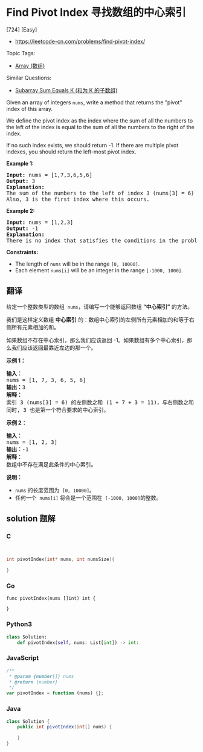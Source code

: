 # Find Pivot Index 寻找数组的中心索引

[724] [Easy]

- https://leetcode-cn.com/problems/find-pivot-index/

Topic Tags:

- [Array (数组)](https://leetcode-cn.com/tag/array/)

Similar Questions:

- [Subarray Sum Equals K (和为 K 的子数组)](https://leetcode-cn.com/problems/subarray-sum-equals-k/)

Given an array of integers `nums`, write a method that returns the "pivot" index of this array.

We define the pivot index as the index where the sum of all the numbers to the left of the index is equal to the sum of all the numbers to the right of the index.

If no such index exists, we should return -1. If there are multiple pivot indexes, you should return the left-most pivot index.

**Example 1:**

<pre><strong>Input:</strong> nums = [1,7,3,6,5,6]
<strong>Output:</strong> 3
<strong>Explanation:</strong>
The sum of the numbers to the left of index 3 (nums[3] = 6) is equal to the sum of numbers to the right of index 3.
Also, 3 is the first index where this occurs.
</pre>

**Example 2:**

<pre><strong>Input:</strong> nums = [1,2,3]
<strong>Output:</strong> -1
<strong>Explanation:</strong>
There is no index that satisfies the conditions in the problem statement.
</pre>

**Constraints:**

- The length of `nums` will be in the range `[0, 10000]`.
- Each element `nums[i]` will be an integer in the range `[-1000, 1000]`.

## 翻译

给定一个整数类型的数组  `nums`，请编写一个能够返回数组 **“中心索引”** 的方法。

我们是这样定义数组 **中心索引** 的：数组中心索引的左侧所有元素相加的和等于右侧所有元素相加的和。

如果数组不存在中心索引，那么我们应该返回 -1。如果数组有多个中心索引，那么我们应该返回最靠近左边的那一个。

**示例 1：**

<pre><strong>输入：</strong>
nums = [1, 7, 3, 6, 5, 6]
<strong>输出：</strong>3
<strong>解释：</strong>
索引 3 (nums[3] = 6) 的左侧数之和 (1 + 7 + 3 = 11)，与右侧数之和 (5 + 6 = 11) 相等。
同时, 3 也是第一个符合要求的中心索引。
</pre>

**示例 2：**

<pre><strong>输入：</strong>
nums = [1, 2, 3]
<strong>输出：</strong>-1
<strong>解释：</strong>
数组中不存在满足此条件的中心索引。</pre>

**说明：**

- `nums` 的长度范围为  `[0, 10000]`。
- 任何一个  `nums[i]` 将会是一个范围在  `[-1000, 1000]`的整数。

## solution 题解

### C

```c


int pivotIndex(int* nums, int numsSize){

}
```

### Go

```golang
func pivotIndex(nums []int) int {

}
```

### Python3

```python
class Solution:
    def pivotIndex(self, nums: List[int]) -> int:
```

### JavaScript

```javascript
/**
 * @param {number[]} nums
 * @return {number}
 */
var pivotIndex = function (nums) {};
```

### Java

```java
class Solution {
    public int pivotIndex(int[] nums) {

    }
}
```
